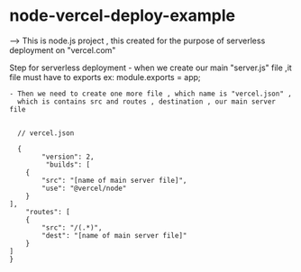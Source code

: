 # node-vercel-deploy-example

--> This is node.js project , this created for the purpose of 
    serverless deployment on "vercel.com"

Step for serverless deployment
    - when we create our main "server.js" file ,it file must have to exports
        ex: module.exports = app;
    
    - Then we need to create one more file , which name is "vercel.json" , 
      which is contains src and routes , destination , our main server file


      // vercel.json

      {
            "version": 2,
             "builds": [
        {
            "src": "[name of main server file]",
            "use": "@vercel/node"
        }
    ],
        "routes": [
        {
            "src": "/(.*)",
            "dest": "[name of main server file]"
        }
    ]
    }